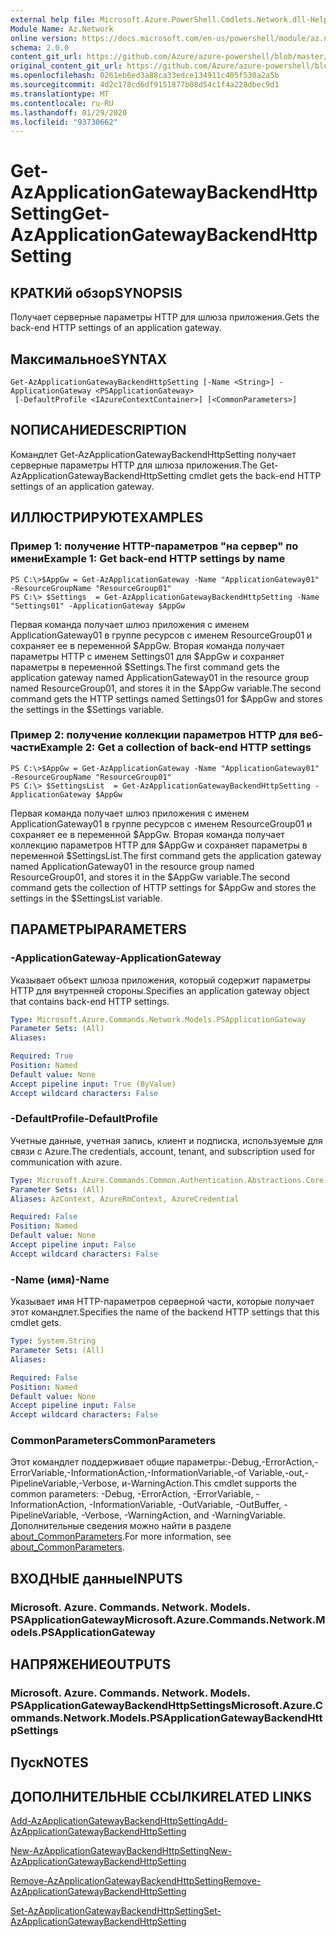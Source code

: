 ```yaml
---
external help file: Microsoft.Azure.PowerShell.Cmdlets.Network.dll-Help.xml
Module Name: Az.Network
online version: https://docs.microsoft.com/en-us/powershell/module/az.network/get-azapplicationgatewaybackendhttpsetting
schema: 2.0.0
content_git_url: https://github.com/Azure/azure-powershell/blob/master/src/Network/Network/help/Get-AzApplicationGatewayBackendHttpSetting.md
original_content_git_url: https://github.com/Azure/azure-powershell/blob/master/src/Network/Network/help/Get-AzApplicationGatewayBackendHttpSetting.md
ms.openlocfilehash: 0261eb6ed3a88ca33edce134911c405f530a2a5b
ms.sourcegitcommit: 4d2c178cd6df9151877b08d54c1f4a228dbec9d1
ms.translationtype: MT
ms.contentlocale: ru-RU
ms.lasthandoff: 01/29/2020
ms.locfileid: "93730662"
---
```

# <span data-ttu-id="7db35-101">Get-AzApplicationGatewayBackendHttpSetting</span><span class="sxs-lookup"><span data-stu-id="7db35-101">Get-AzApplicationGatewayBackendHttpSetting</span></span>

## <span data-ttu-id="7db35-102">КРАТКИй обзор</span><span class="sxs-lookup"><span data-stu-id="7db35-102">SYNOPSIS</span></span>
<span data-ttu-id="7db35-103">Получает серверные параметры HTTP для шлюза приложения.</span><span class="sxs-lookup"><span data-stu-id="7db35-103">Gets the back-end HTTP settings of an application gateway.</span></span>

## <span data-ttu-id="7db35-104">Максимальное</span><span class="sxs-lookup"><span data-stu-id="7db35-104">SYNTAX</span></span>

```
Get-AzApplicationGatewayBackendHttpSetting [-Name <String>] -ApplicationGateway <PSApplicationGateway>
 [-DefaultProfile <IAzureContextContainer>] [<CommonParameters>]
```

## <span data-ttu-id="7db35-105">NОПИСАНИЕ</span><span class="sxs-lookup"><span data-stu-id="7db35-105">DESCRIPTION</span></span>
<span data-ttu-id="7db35-106">Командлет Get-AzApplicationGatewayBackendHttpSetting получает серверные параметры HTTP для шлюза приложения.</span><span class="sxs-lookup"><span data-stu-id="7db35-106">The Get-AzApplicationGatewayBackendHttpSetting cmdlet gets the back-end HTTP settings of an application gateway.</span></span>

## <span data-ttu-id="7db35-107">ИЛЛЮСТРИРУЮТ</span><span class="sxs-lookup"><span data-stu-id="7db35-107">EXAMPLES</span></span>

### <span data-ttu-id="7db35-108">Пример 1: получение HTTP-параметров "на сервер" по имени</span><span class="sxs-lookup"><span data-stu-id="7db35-108">Example 1: Get back-end HTTP settings by name</span></span>
```
PS C:\>$AppGw = Get-AzApplicationGateway -Name "ApplicationGateway01" -ResourceGroupName "ResourceGroup01"
PS C:\> $Settings  = Get-AzApplicationGatewayBackendHttpSetting -Name "Settings01" -ApplicationGateway $AppGw
```

<span data-ttu-id="7db35-109">Первая команда получает шлюз приложения с именем ApplicationGateway01 в группе ресурсов с именем ResourceGroup01 и сохраняет ее в переменной $AppGw. Вторая команда получает параметры HTTP с именем Settings01 для $AppGw и сохраняет параметры в переменной $Settings.</span><span class="sxs-lookup"><span data-stu-id="7db35-109">The first command gets the application gateway named ApplicationGateway01 in the resource group named ResourceGroup01, and stores it in the $AppGw variable.The second command gets the HTTP settings named Settings01 for $AppGw and stores the settings in the $Settings variable.</span></span>

### <span data-ttu-id="7db35-110">Пример 2: получение коллекции параметров HTTP для веб-части</span><span class="sxs-lookup"><span data-stu-id="7db35-110">Example 2: Get a collection of back-end HTTP settings</span></span>
```
PS C:\>$AppGw = Get-AzApplicationGateway -Name "ApplicationGateway01" -ResourceGroupName "ResourceGroup01"
PS C:\> $SettingsList  = Get-AzApplicationGatewayBackendHttpSetting -ApplicationGateway $AppGw
```

<span data-ttu-id="7db35-111">Первая команда получает шлюз приложения с именем ApplicationGateway01 в группе ресурсов с именем ResourceGroup01 и сохраняет ее в переменной $AppGw. Вторая команда получает коллекцию параметров HTTP для $AppGw и сохраняет параметры в переменной $SettingsList.</span><span class="sxs-lookup"><span data-stu-id="7db35-111">The first command gets the application gateway named ApplicationGateway01 in the resource group named ResourceGroup01, and stores it in the $AppGw variable.The second command gets the collection of HTTP settings for $AppGw and stores the settings in the $SettingsList variable.</span></span>

## <span data-ttu-id="7db35-112">ПАРАМЕТРЫ</span><span class="sxs-lookup"><span data-stu-id="7db35-112">PARAMETERS</span></span>

### <span data-ttu-id="7db35-113">-ApplicationGateway</span><span class="sxs-lookup"><span data-stu-id="7db35-113">-ApplicationGateway</span></span>
<span data-ttu-id="7db35-114">Указывает объект шлюза приложения, который содержит параметры HTTP для внутренней стороны.</span><span class="sxs-lookup"><span data-stu-id="7db35-114">Specifies an application gateway object that contains back-end HTTP settings.</span></span>

```yaml
Type: Microsoft.Azure.Commands.Network.Models.PSApplicationGateway
Parameter Sets: (All)
Aliases:

Required: True
Position: Named
Default value: None
Accept pipeline input: True (ByValue)
Accept wildcard characters: False
```

### <span data-ttu-id="7db35-115">-DefaultProfile</span><span class="sxs-lookup"><span data-stu-id="7db35-115">-DefaultProfile</span></span>
<span data-ttu-id="7db35-116">Учетные данные, учетная запись, клиент и подписка, используемые для связи с Azure.</span><span class="sxs-lookup"><span data-stu-id="7db35-116">The credentials, account, tenant, and subscription used for communication with azure.</span></span>

```yaml
Type: Microsoft.Azure.Commands.Common.Authentication.Abstractions.Core.IAzureContextContainer
Parameter Sets: (All)
Aliases: AzContext, AzureRmContext, AzureCredential

Required: False
Position: Named
Default value: None
Accept pipeline input: False
Accept wildcard characters: False
```

### <span data-ttu-id="7db35-117">-Name (имя)</span><span class="sxs-lookup"><span data-stu-id="7db35-117">-Name</span></span>
<span data-ttu-id="7db35-118">Указывает имя HTTP-параметров серверной части, которые получает этот командлет.</span><span class="sxs-lookup"><span data-stu-id="7db35-118">Specifies the name of the backend HTTP settings that this cmdlet gets.</span></span>

```yaml
Type: System.String
Parameter Sets: (All)
Aliases:

Required: False
Position: Named
Default value: None
Accept pipeline input: False
Accept wildcard characters: False
```

### <span data-ttu-id="7db35-119">CommonParameters</span><span class="sxs-lookup"><span data-stu-id="7db35-119">CommonParameters</span></span>
<span data-ttu-id="7db35-120">Этот командлет поддерживает общие параметры:-Debug,-ErrorAction,-ErrorVariable,-InformationAction,-InformationVariable,-of Variable,-out,-PipelineVariable,-Verbose, и-WarningAction.</span><span class="sxs-lookup"><span data-stu-id="7db35-120">This cmdlet supports the common parameters: -Debug, -ErrorAction, -ErrorVariable, -InformationAction, -InformationVariable, -OutVariable, -OutBuffer, -PipelineVariable, -Verbose, -WarningAction, and -WarningVariable.</span></span> <span data-ttu-id="7db35-121">Дополнительные сведения можно найти в разделе [about_CommonParameters](https://go.microsoft.com/fwlink/?LinkID=113216).</span><span class="sxs-lookup"><span data-stu-id="7db35-121">For more information, see [about_CommonParameters](https://go.microsoft.com/fwlink/?LinkID=113216).</span></span>

## <span data-ttu-id="7db35-122">ВХОДНЫЕ данные</span><span class="sxs-lookup"><span data-stu-id="7db35-122">INPUTS</span></span>

### <span data-ttu-id="7db35-123">Microsoft. Azure. Commands. Network. Models. PSApplicationGateway</span><span class="sxs-lookup"><span data-stu-id="7db35-123">Microsoft.Azure.Commands.Network.Models.PSApplicationGateway</span></span>

## <span data-ttu-id="7db35-124">НАПРЯЖЕНИЕ</span><span class="sxs-lookup"><span data-stu-id="7db35-124">OUTPUTS</span></span>

### <span data-ttu-id="7db35-125">Microsoft. Azure. Commands. Network. Models. PSApplicationGatewayBackendHttpSettings</span><span class="sxs-lookup"><span data-stu-id="7db35-125">Microsoft.Azure.Commands.Network.Models.PSApplicationGatewayBackendHttpSettings</span></span>

## <span data-ttu-id="7db35-126">Пуск</span><span class="sxs-lookup"><span data-stu-id="7db35-126">NOTES</span></span>

## <span data-ttu-id="7db35-127">ДОПОЛНИТЕЛЬНЫЕ ССЫЛКИ</span><span class="sxs-lookup"><span data-stu-id="7db35-127">RELATED LINKS</span></span>

[<span data-ttu-id="7db35-128">Add-AzApplicationGatewayBackendHttpSetting</span><span class="sxs-lookup"><span data-stu-id="7db35-128">Add-AzApplicationGatewayBackendHttpSetting</span></span>](./Add-AzApplicationGatewayBackendHttpSetting.md)

[<span data-ttu-id="7db35-129">New-AzApplicationGatewayBackendHttpSetting</span><span class="sxs-lookup"><span data-stu-id="7db35-129">New-AzApplicationGatewayBackendHttpSetting</span></span>](./New-AzApplicationGatewayBackendHttpSetting.md)

[<span data-ttu-id="7db35-130">Remove-AzApplicationGatewayBackendHttpSetting</span><span class="sxs-lookup"><span data-stu-id="7db35-130">Remove-AzApplicationGatewayBackendHttpSetting</span></span>](./Remove-AzApplicationGatewayBackendHttpSetting.md)

[<span data-ttu-id="7db35-131">Set-AzApplicationGatewayBackendHttpSetting</span><span class="sxs-lookup"><span data-stu-id="7db35-131">Set-AzApplicationGatewayBackendHttpSetting</span></span>](./Set-AzApplicationGatewayBackendHttpSetting.md)

